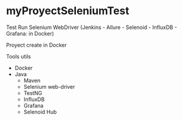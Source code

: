 # myProyectSeleniumTest
Test Run Selenium WebDriver (Jenkins - Allure - Selenoid - InfluxDB - Grafana: in Docker)


Proyect create in Docker 

Tools utils
  * Docker
  * Java
    - Maven
    - Selenium web-driver
    - TestNG
    - InfluxDB
    - Grafana
    - Selenoid Hub
    
